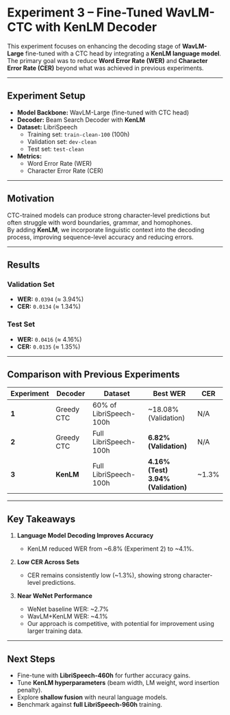 # Experiment 3 – Fine-Tuned WavLM-CTC with KenLM Decoder

This experiment focuses on enhancing the decoding stage of **WavLM-Large** fine-tuned with a CTC head by integrating a **KenLM language model**.  
The primary goal was to reduce **Word Error Rate (WER)** and **Character Error Rate (CER)** beyond what was achieved in previous experiments.

---

## Experiment Setup

- **Model Backbone:** WavLM-Large (fine-tuned with CTC head)  
- **Decoder:** Beam Search Decoder with **KenLM**  
- **Dataset:** LibriSpeech  
  - Training set: `train-clean-100` (100h)  
  - Validation set: `dev-clean`  
  - Test set: `test-clean`  
- **Metrics:**  
  - Word Error Rate (WER)  
  - Character Error Rate (CER)  

---

## Motivation

CTC-trained models can produce strong character-level predictions but often struggle with word boundaries, grammar, and homophones.  
By adding **KenLM**, we incorporate linguistic context into the decoding process, improving sequence-level accuracy and reducing errors.

---

## Results

### Validation Set
- **WER:** `0.0394` (≈ 3.94%)  
- **CER:** `0.0134` (≈ 1.34%)  

### Test Set
- **WER:** `0.0416` (≈ 4.16%)  
- **CER:** `0.0135` (≈ 1.35%)  

---

## Comparison with Previous Experiments

| Experiment | Decoder | Dataset | Best WER | CER |
|------------|---------|---------|----------|-----|
| **1** | Greedy CTC | 60% of LibriSpeech-100h | ~18.08%(Validation) | N/A |
| **2** | Greedy CTC | Full LibriSpeech-100h | **6.82%(Validation)** | N/A |
| **3** | **KenLM** | Full LibriSpeech-100h | **4.16% (Test)** <br> **3.94% (Validation)** | ~1.3% |

---

## Key Takeaways

1. **Language Model Decoding Improves Accuracy**  
   - KenLM reduced WER from ~6.8% (Experiment 2) to ~4.1%.  

2. **Low CER Across Sets**  
   - CER remains consistently low (~1.3%), showing strong character-level predictions.  

3. **Near WeNet Performance**  
   - WeNet baseline WER: ~2.7%  
   - WavLM+KenLM WER: ~4.1%  
   - Our approach is competitive, with potential for improvement using larger training data.  

---

## Next Steps

- Fine-tune with **LibriSpeech-460h** for further accuracy gains.  
- Tune **KenLM hyperparameters** (beam width, LM weight, word insertion penalty).  
- Explore **shallow fusion** with neural language models.  
- Benchmark against **full LibriSpeech-960h** training.  

